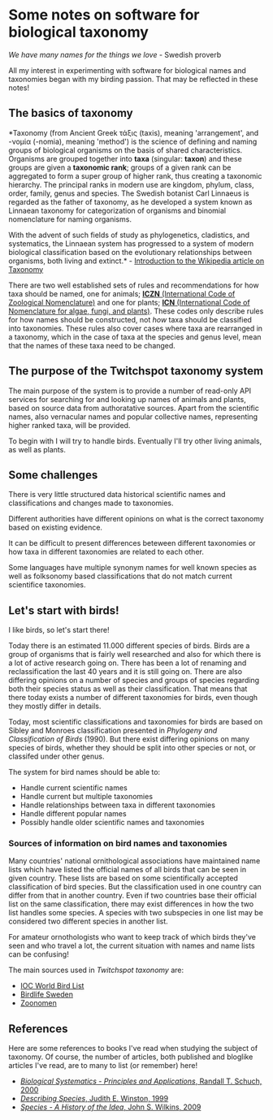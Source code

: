 # Some notes on software for biological taxonomy

*We have many names for the things we love* - Swedish proverb

All my interest in experimenting with software for biological names and
taxonomies began with my birding passion. That may be reflected in these
notes!

## The basics of taxonomy

*Taxonomy (from Ancient Greek τάξις (taxis), meaning 'arrangement', and -νομία
(-nomia), meaning 'method') is the science of defining and naming groups of
biological organisms on the basis of shared characteristics. Organisms are
grouped together into **taxa** (singular: **taxon**) and these groups are given
a **taxonomic rank**; groups of a given rank can be aggregated to form a super
group of higher rank, thus creating a taxonomic hierarchy. The principal ranks
in modern use are kingdom, phylum, class, order, family, genus and species. The
Swedish botanist Carl Linnaeus is regarded as the father of taxonomy, as he
developed a system known as Linnaean taxonomy for categorization of organisms
and binomial nomenclature for naming organisms.

With the advent of such fields of study as phylogenetics, cladistics, and
systematics, the Linnaean system has progressed to a system of modern biological
classification based on the evolutionary relationships between organisms, both
living and extinct.* - [Introduction to the Wikipedia article on Taxonomy](https://en.wikipedia.org/wiki/Taxonomy_(biology))

There are two well established sets of rules and recommendations for how taxa
should be named, one for animals; [**ICZN** (International Code of Zoological Nomenclature)](http://www.iczn.org)
and one for plants; [**ICN** (International Code of Nomenclature for algae, fungi, and plants)](http://www.iapt-taxon.org/nomen/main.php). These codes only describe rules for how names should be constructed, not
*how* taxa should be classified into taxonomies. These rules also cover cases
where taxa are rearranged in a taxonomy, which in the case of taxa at the
species and genus level, mean that the names of these taxa need to be changed.

## The purpose of the Twitchspot taxonomy system

The main purpose of the system is to provide a number of read-only API services
for searching for and looking up names of animals and plants, based on source
data from authoratative sources. Apart from the scientific names, also vernacular
names and popular collective names, representing higher ranked taxa, will be
provided.

To begin with I will try to handle birds. Eventually I'll try other living
animals, as well as plants.

## Some challenges

There is very little structured data historical scientific names and
classifications and changes made to taxonomies.

Different authorities have different opinions on what is the correct taxonomy
based on existing evidence.

It can be difficult to present differences beteween different taxonomies or how
taxa in different taxonomies are related to each other.

Some languages have multiple synonym names for well known species as well as
folksonomy based classifications that do not match current scientifice taxonomies.

## Let's start with birds!

I like birds, so let's start there!

Today there is an estimated 11.000 different species of birds. Birds are a group
of organisms that is fairly well researched and also for which there is a lot of
active research going on. There has been a lot of renaming and reclassification
the last 40 years and it is still going on. There are also differing opinions
on a number of species and groups of species regarding both their species status
as well as their classification. That means that there today exists a number of
different taxonomies for birds, even though they mostly differ in details.

Today, most scientific classifications and taxonomies for birds are based on
Sibley and Monroes classification presented in *Phylogeny and Classification
of Birds* (1990). But there exist differing opinions on many species of birds,
whether they should be split into other species or not, or classifed under
other genus.

The system for bird names should be able to:

 * Handle current scientific names
 * Handle current but multiple taxonomies
 * Handle relationships between taxa in different taxonomies
 * Handle different popular names
 * Possibly handle older scientific names and taxonomies

### Sources of information on bird names and taxonomies

Many countries' national ornithological associations have maintained name lists
which have listed the official names of all birds that can be seen in given
country. These lists are based on some scientifically accepted classification of
bird species. But the classification used in one country can differ from that
in another country. Even if two countries base their official list on the same
classification, there may exist differences in how the two list handles some
species. A species with two subspecies in one list may be considered two
different species in another list.

For amateur ornothologists who want to keep track of which birds they've seen and
who travel a lot, the current situation with names and name lists can be confusing!

The main sources used in *Twitchspot taxonomy* are:

 * [IOC World Bird List](http://www.worldbirdnames.org/ioc-lists/master-list-2/)
 * [Birdlife Sweden](http://birdlife.se/tk/svenska-namn-pa-varldens-faglar/)
 * [Zoonomen](http://www.zoonomen.net/avtax/frame.html)

## References

Here are some references to books I've read when studying the subject of
taxonomy. Of course, the number of articles, both published and bloglike articles
I've read, are to many to list (or remember) here!

 * [*Biological Systematics - Principles and Applications*, Randall T. Schuch, 2000](https://www.amazon.com/Biological-Systematics-Principles-Applications-2nd/dp/0801447992)
 * [*Describing Species*, Judith E. Winston, 1999](https://www.amazon.com/Describing-Species-Judith-Winston/dp/0231068255)
 * [*Species - A History of the Idea*, John S. Wilkins, 2009](https://www.amazon.com/Species-History-Idea-Systematics/dp/0520271394)

